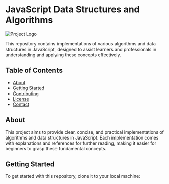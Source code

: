 # JavaScript Data Structures and Algorithms

![Project Logo](path/to/logo.png)

This repository contains implementations of various algorithms and data structures in JavaScript, designed to assist learners and professionals in understanding and applying these concepts effectively.

## Table of Contents

- [About](#about)
- [Getting Started](#getting-started)
- [Contributing](#contributing)
- [License](#license)
- [Contact](#contact)

## About <a name="about"></a>

This project aims to provide clear, concise, and practical implementations of algorithms and data structures in JavaScript. Each implementation comes with explanations and references for further reading, making it easier for beginners to grasp these fundamental concepts.

## Getting Started <a name="getting-started"></a>

To get started with this repository, clone it to your local machine:

